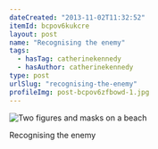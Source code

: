 ```yaml
---
dateCreated: "2013-11-02T11:32:52"
itemId: bcpov6kukcre
layout: post
name: "Recognising the enemy"
tags:
  - hasTag: catherinekennedy
  - hasAuthor: catherinekennedy
type: post
urlSlug: "recognising-the-enemy"
profileImg: post-bcpov6zfbowd-1.jpg
---
```


![Two figures and masks on a beach](../images/post-bcpov6zfbowd-1.jpg)
<!--nopreview--><div class="caption"><span>Recognising the enemy</span></div><!--/nopreview-->













 




